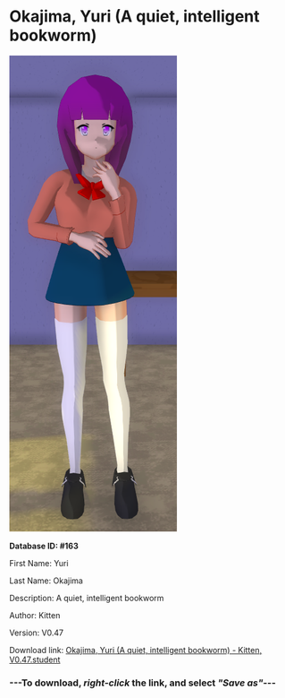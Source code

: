 # Okajima, Yuri (A quiet, intelligent bookworm)

<img src="https://raw.githubusercontent.com/Arbiter1223/Daigaku-Gurashi-Custom-Students/master/Students/Files/Okajima%2C%20Yuri%20(A%20quiet%2C%20intelligent%20bookworm).png" title="Okajima, Yuri (A quiet, intelligent bookworm) - Kitten, V0.47">

**Database ID: #163**

First Name: Yuri

Last Name: Okajima

Description: A quiet, intelligent bookworm

Author: Kitten

Version: V0.47

Download link: <a href="https://raw.githubusercontent.com/Arbiter1223/Daigaku-Gurashi-Custom-Students/master/Students/Files/Okajima%2C%20Yuri%20(A%20quiet%2C%20intelligent%20bookworm)%20-%20Kitten%2C%20V0.47.student">Okajima, Yuri (A quiet, intelligent bookworm) - Kitten, V0.47.student</a>

### ---**To download, _right-click_ the link, and select _"Save as"_**---

